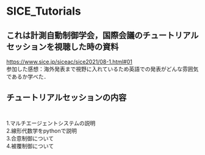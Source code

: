 # SICE_Tutorials

## これは計測自動制御学会，国際会議のチュートリアルセッションを視聴した時の資料

https://www.sice.jp/siceac/sice2021/08-1.html#01
<br>
参加した感想：海外発表まで視野に入れているため英語での発表がどんな雰囲気であるか学べた．<br>
## チュートリアルセッションの内容<br><br>
1.マルチエージェントシステムの説明<br>
2.線形代数学をpythonで説明<br>
3.合意制御について<br>
4.被覆制御について
